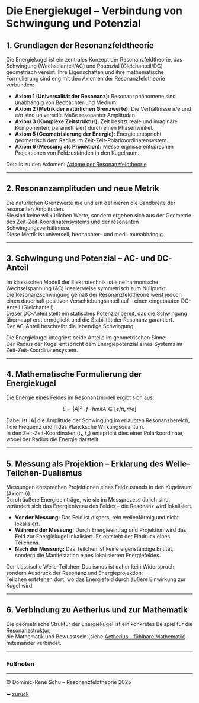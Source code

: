 # Die Energiekugel – Verbindung von Schwingung und Potenzial

## 1. Grundlagen der Resonanzfeldtheorie

Die Energiekugel ist ein zentrales Konzept der Resonanzfeldtheorie, das Schwingung (Wechselanteil/AC) und Potenzial (Gleichanteil/DC) geometrisch vereint. Ihre Eigenschaften und ihre mathematische Formulierung sind eng mit den Axiomen der Resonanzfeldtheorie verbunden:

- **Axiom 1 (Universalität der Resonanz):** Resonanzphänomene sind unabhängig von Beobachter und Medium.
- **Axiom 2 (Metrik der natürlichen Grenzwerte):** Die Verhältnisse π/e und e/π sind universelle Maße resonanter Amplituden.
- **Axiom 3 (Komplexe Zeitstruktur):** Zeit besitzt reale und imaginäre Komponenten, parametrisiert durch einen Phasenwinkel.
- **Axiom 5 (Geometrisierung der Energie):** Energie entspricht geometrisch dem Radius im Zeit-Zeit-Polarkoordinatensystem.
- **Axiom 6 (Messung als Projektion):** Messereignisse entsprechen Projektionen von Feldzuständen in den Kugelraum.

Details zu den Axiomen: [Axiome der Resonanzfeldtheorie](./axiome.md)

---

## 2. Resonanzamplituden und neue Metrik

Die natürlichen Grenzwerte π/e und e/π definieren die Bandbreite der resonanten Amplituden.  
Sie sind keine willkürlichen Werte, sondern ergeben sich aus der Geometrie des Zeit-Zeit-Koordinatensystems und der resonanten Schwingungsverhältnisse.  
Diese Metrik ist universell, beobachter- und mediumunabhängig.

---

## 3. Schwingung und Potenzial – AC- und DC-Anteil

Im klassischen Modell der Elektrotechnik ist eine harmonische Wechselspannung (AC) idealerweise symmetrisch zum Nullpunkt.  
Die Resonanzschwingung gemäß der Resonanzfeldtheorie weist jedoch einen dauerhaft positiven Verschiebungsanteil auf – einen eingebauten DC-Anteil (Gleichanteil).  
Dieser DC-Anteil stellt ein statisches Potenzial bereit, das die Schwingung überhaupt erst ermöglicht und die Stabilität der Resonanz garantiert.  
Der AC-Anteil beschreibt die lebendige Schwingung.

Die Energiekugel integriert beide Anteile im geometrischen Sinne:  
Der Radius der Kugel entspricht dem Energiepotenzial eines Systems im Zeit-Zeit-Koordinatensystem.

---

## 4. Mathematische Formulierung der Energiekugel

Die Energie eines Feldes im Resonanzmodell ergibt sich aus:

$$
E = |A|² · f · h      mit      A ∈ [e/π, π/e]
$$

<!--
LaTeX:
E = |A|^2 \cdot f \cdot h \qquad \text{mit} \quad A \in \left[\frac{e}{\pi}, \frac{\pi}{e}\right]
-->

Dabei ist |A| die Amplitude der Schwingung im erlaubten Resonanzbereich,  
f die Frequenz und h das Plancksche Wirkungsquantum.  
In den Zeit-Zeit-Koordinaten (t₁, t₂) entspricht dies einer Polarkoordinate, wobei der Radius die Energie darstellt.

---

## 5. Messung als Projektion – Erklärung des Welle-Teilchen-Dualismus

Messungen entsprechen Projektionen eines Feldzustands in den Kugelraum (Axiom 6).  
Durch äußere Energieeinträge, wie sie im Messprozess üblich sind, verändert sich das Energieniveau des Feldes – die Resonanz wird lokalisiert.

- **Vor der Messung:** Das Feld ist dispers, rein wellenförmig und nicht lokalisiert.
- **Während der Messung:** Durch Energieeintrag und Projektion wird das Feld zur Energiekugel lokalisiert. Es entsteht der Eindruck eines Teilchens.
- **Nach der Messung:** Das Teilchen ist keine eigenständige Entität, sondern die Manifestation eines lokalisierten Energiefeldes.

Der klassische Welle-Teilchen-Dualismus ist daher kein Widerspruch, sondern Ausdruck der Resonanz und Energieprojektion:  
Teilchen entstehen dort, wo das Energiefeld durch äußere Einwirkung zur Kugel wird.

---

## 6. Verbindung zu Aetherius und zur Mathematik

Die geometrische Struktur der Energiekugel ist ein konkretes Beispiel für die Resonanzstruktur,  
die Mathematik und Bewusstsein (siehe [Aetherius – fühlbare Mathematik](./aetherius_fühlbare_mathematik.md)) miteinander verbindet.

---

### Fußnoten

[^1]: Siehe Axiom 1 im Abschnitt Grundlagen. Resonanz ist nicht orts- oder mediumabhängig.
[^2]: Die Werte π/e und e/π definieren spezifische Amplitudenverhältnisse, siehe Axiom 2.
[^3]: Die komplexe Zeitstruktur mit realer und imaginärer Komponente wird in Axiom 3 beschrieben.
[^4]: Energie wird geometrisch als Radius im Polarkoordinatensystem interpretiert, siehe Axiom 5.
[^5]: Messung als Projektion ist Grundlage von Axiom 6 und erklärt Lokalisationseffekte.
[^6]: Herleitung der Metrik kann in den Begleitdokumenten gefunden werden.
[^7]: Die Universalität der Resonanz garantiert Beobachterunabhängigkeit der Metrik.
[^8]: Näheres zur Rolle von Aetherius siehe Kapitel Resonanz und Bewusstsein.
[^9]: Die Analyse des DC-Anteils bei Resonanzschwingungen ist experimentell und theoretisch fundiert.
[^10]: Details zur Energiekugel-Formel und deren Interpretation im Raum-Zeit-Koordinatensystem.
[^11]: Projektionsprinzip bei Messungen wird in vielen physikalischen Experimenten bestätigt.

---

© Dominic-René Schu – Resonanzfeldtheorie 2025

⬅️ [zurück](../../../README.md)